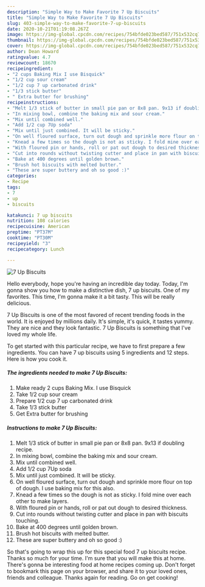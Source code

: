 ```yaml
---
description: "Simple Way to Make Favorite 7 Up Biscuits"
title: "Simple Way to Make Favorite 7 Up Biscuits"
slug: 403-simple-way-to-make-favorite-7-up-biscuits
date: 2020-10-21T01:19:08.267Z
image: https://img-global.cpcdn.com/recipes/754bfde023bed587/751x532cq70/7-up-biscuits-recipe-main-photo.jpg
thumbnail: https://img-global.cpcdn.com/recipes/754bfde023bed587/751x532cq70/7-up-biscuits-recipe-main-photo.jpg
cover: https://img-global.cpcdn.com/recipes/754bfde023bed587/751x532cq70/7-up-biscuits-recipe-main-photo.jpg
author: Dean Howard
ratingvalue: 4.7
reviewcount: 18670
recipeingredient:
- "2 cups Baking Mix I use Bisquick"
- "1/2 cup sour cream"
- "1/2 cup 7 up carbonated drink"
- "1/3 stick butter"
- " Extra butter for brushing"
recipeinstructions:
- "Melt 1/3 stick of butter in small pie pan or 8x8 pan. 9x13 if doubling recipe."
- "In mixing bowl, combine the baking mix and sour cream."
- "Mix until combined well."
- "Add 1/2 cup 7Up soda"
- "Mix until just combined. It will be sticky."
- "On well floured surface, turn out dough and sprinkle more flour on top of dough. I use baking mix for this also."
- "Knead a few times so the dough is not as sticky. I fold mine over each other to make layers."
- "With floured pin or hands, roll or pat out dough to desired thickness."
- "Cut into rounds without twisting cutter and place in pan with biscuits touching."
- "Bake at 400 degrees until golden brown."
- "Brush hot biscuits with melted butter."
- "These are super buttery and oh so good :)"
categories:
- Recipe
tags:
- 7
- up
- biscuits

katakunci: 7 up biscuits 
nutrition: 108 calories
recipecuisine: American
preptime: "PT37M"
cooktime: "PT30M"
recipeyield: "3"
recipecategory: Lunch

---
```



![7 Up Biscuits](https://img-global.cpcdn.com/recipes/754bfde023bed587/751x532cq70/7-up-biscuits-recipe-main-photo.jpg)

Hello everybody, hope you're having an incredible day today. Today, I'm gonna show you how to make a distinctive dish, 7 up biscuits. One of my favorites. This time, I'm gonna make it a bit tasty. This will be really delicious.



7 Up Biscuits is one of the most favored of recent trending foods in the world. It is enjoyed by millions daily. It's simple, it's quick, it tastes yummy. They are nice and they look fantastic. 7 Up Biscuits is something that I've loved my whole life.


To get started with this particular recipe, we have to first prepare a few ingredients. You can have 7 up biscuits using 5 ingredients and 12 steps. Here is how you cook it.

<!--inarticleads1-->

##### The ingredients needed to make 7 Up Biscuits:

1. Make ready 2 cups Baking Mix. I use Bisquick
1. Take 1/2 cup sour cream
1. Prepare 1/2 cup 7 up carbonated drink
1. Take 1/3 stick butter
1. Get  Extra butter for brushing




<!--inarticleads2-->

##### Instructions to make 7 Up Biscuits:

1. Melt 1/3 stick of butter in small pie pan or 8x8 pan. 9x13 if doubling recipe.
1. In mixing bowl, combine the baking mix and sour cream.
1. Mix until combined well.
1. Add 1/2 cup 7Up soda
1. Mix until just combined. It will be sticky.
1. On well floured surface, turn out dough and sprinkle more flour on top of dough. I use baking mix for this also.
1. Knead a few times so the dough is not as sticky. I fold mine over each other to make layers.
1. With floured pin or hands, roll or pat out dough to desired thickness.
1. Cut into rounds without twisting cutter and place in pan with biscuits touching.
1. Bake at 400 degrees until golden brown.
1. Brush hot biscuits with melted butter.
1. These are super buttery and oh so good :)




So that's going to wrap this up for this special food 7 up biscuits recipe. Thanks so much for your time. I'm sure that you will make this at home. There's gonna be interesting food at home recipes coming up. Don't forget to bookmark this page on your browser, and share it to your loved ones, friends and colleague. Thanks again for reading. Go on get cooking!
